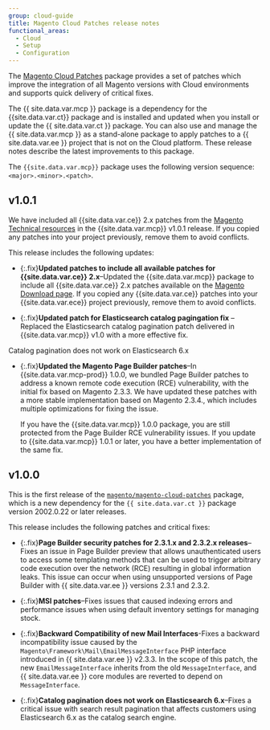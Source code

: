 ```yaml
---
group: cloud-guide
title: Magento Cloud Patches release notes
functional_areas:
  - Cloud
  - Setup
  - Configuration
---
```


The [Magento Cloud Patches](https://github.com/magento/magento-cloud-patches) package provides a set of patches which improve the integration of all Magento versions with Cloud environments and supports quick delivery of critical fixes.

The {{ site.data.var.mcp }} package is a dependency for the {{site.data.var.ct}} package and is installed and updated when you install or update the {{ site.data.var.ct }} package. You can also use and manage the {{ site.data.var.mcp }} as a stand-alone package to apply patches to a {{ site.data.var.ee }} project that is not on the Cloud platform. These release notes describe the latest improvements to this package.

The `{{site.data.var.mcp}}` package uses the following version sequence: `<major>.<minor>.<patch>`.

## v1.0.1

We have included all {{site.data.var.ce}} 2.x patches from the [Magento Technical resources](https://magento.com/tech-resources/download) in the {{site.data.var.mcp}} v1.0.1 release. If you copied any patches into your project previously, remove them to avoid conflicts.

This release includes the following updates:

-  {:.fix}<!--MAGECLOUD-4606-->**Updated patches to include all available patches for {{site.data.var.ce}} 2.x**–Updated the {{site.data.var.mcp}} package to include all {{site.data.var.ce}} 2.x patches available on the [Magento Download page](https://magento.com/tech-resources/download). If you copied any {{site.data.var.ce}} patches into your {{site.data.var.ece}} project previously, remove them to avoid conflicts.

-  {:.fix}<!--MAGECLOUD-4847-->**Updated patch for Elasticsearch catalog pagingation fix** –Replaced the Elasticsearch catalog pagination patch delivered in {{site.data.var.mcp}} v1.0 with a more effective fix.

Catalog pagination does not work on Elasticsearch 6.x

-  {:.fix}<!--MAGECLOUD-4884-->**Updated the Magento Page Builder patches**–In {{site.data.var.mcp-prod}} 1.0.0, we bundled Page Builder patches to address a known remote code execution (RCE) vulnerability, with the initial fix based on Magento 2.3.3. We have updated these patches with a more stable implementation based on Magento 2.3.4., which includes multiple optimizations for fixing the issue.

   If you have the {{site.data.var.mcp}} 1.0.0 package, you are still protected from the Page Builder RCE vulnerability issues. If you update to {{site.data.var.mcp}} 1.0.1 or later, you have a better implementation of the same fix.

## v1.0.0

This is the first release of the [`magento/magento-cloud-patches`](https://github.com/magento/magento-cloud-patches) package, which is a new dependency for the `{{ site.data.var.ct }}` package version 2002.0.22 or later releases.

<!--To do: Add a release note about changes to the patching process, and link from these release notes-->

This release includes the following patches and critical fixes:

-  {:.fix}<!--MAGECLOUD-4649-->**Page Builder security patches for 2.3.1.x and 2.3.2.x releases**–Fixes an issue in Page Builder preview that allows unauthenticated users to access some templating methods that can be used to trigger arbitrary code execution over the network (RCE) resulting in global information leaks. This issue can occur when using unsupported versions of Page Builder with {{ site.data.var.ee }} versions 2.3.1 and 2.3.2.

-  {:.fix}<!--MAGECLOUD-4428-->**MSI patches**–Fixes issues that caused indexing errors and performance issues when using default inventory settings for managing stock.

-  {:.fix}<!--MAGECLOUD-4422-->**Backward Compatibility of new Mail Interfaces**-Fixes a backward incompatibility issue caused by the `Magento\Framework\Mail\EmailMessageInterface` PHP interface introduced in {{ site.data.var.ee }} v2.3.3. In the scope of this patch, the new `EmailMessageInterface` inherits from the old `MessageInterface`, and {{ site.data.var.ee }} core modules are reverted to depend on `MessageInterface`.

-  {:.fix}<!--MAGECLOUD-4448-->**Catalog pagination does not work on Elasticsearch 6.x**–Fixes a critical issue with search result pagination that affects customers using Elasticsearch 6.x as the catalog search engine.
